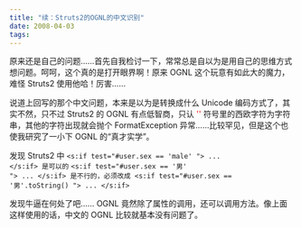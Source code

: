 ```yaml
---
title: "续：Struts2的OGNL的中文识别"
date: 2008-04-03
tags:
---
```


原来还是自己的问题……首先自我检讨一下，常常总是自以为是用自己的思维方式想问题。呵呵，这个真的是打开眼界啊！原来 OGNL 这个玩意有如此大的魔力，难怪 Struts2 使用他哈！厉害……

说道上回写的那个中文问题，本来是以为是转换成什么 Unicode 编码方式了，其实不然，只不过 Struts2 的 OGNL 有点低智商，只认 <span style="color: #ff0000;">''</span> 符号里的西欧字符为字符串，其他的字符出现就会抛个 FormatException 异常……比较罕见，但是这个也使我研究了一小下 OGNL 的“真才实学”。

发现 Struts2 中
<code>&lt;s:if test="#user.sex == 'male' "&gt; ... &lt;/s:if&gt;
是可以的</code>
<code>&lt;s:if test="#user.sex == '男' "&gt; ... &lt;/s:if&gt;
是不行的，必须改成
&lt;s:if test="#user.sex == '男'.toString() "&gt; ... &lt;/s:if&gt;</code>

发现牛逼在何处了吧…… OGNL 竟然除了属性的调用，还可以调用方法。像上面这样使用的话，中文的 OGNL 比较就基本没有问题了。
